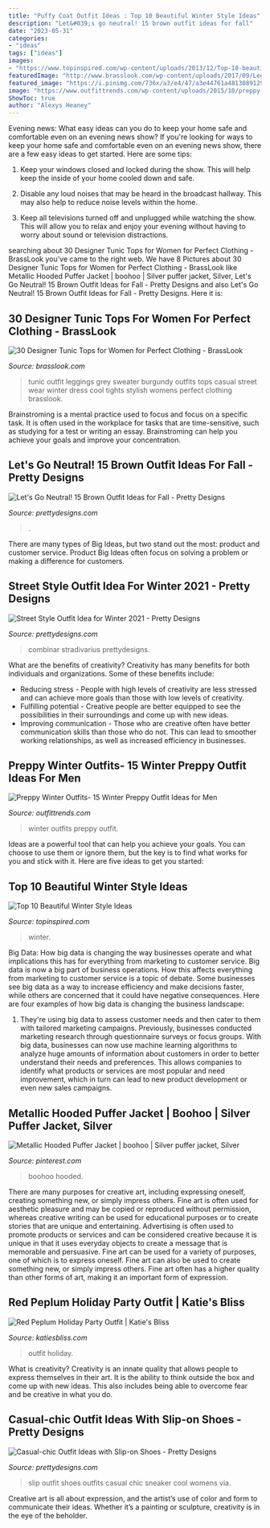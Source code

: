 ```yaml
---
title: "Puffy Coat Outfit Ideas : Top 10 Beautiful Winter Style Ideas"
description: "Let&#039;s go neutral! 15 brown outfit ideas for fall"
date: "2023-05-31"
categories:
- "ideas"
tags: ["ideas"]
images:
- "https://www.topinspired.com/wp-content/uploads/2013/12/Top-10-beautiful-winter-style-ideas-7.jpg"
featuredImage: "http://www.brasslook.com/wp-content/uploads/2017/09/Leggings-tunic-and-sweater..jpg"
featured_image: "https://i.pinimg.com/736x/a3/e4/47/a3e44761a48130891290faebed0f0a7b.jpg"
image: "https://www.outfittrends.com/wp-content/uploads/2015/10/preppy-winter-outfits-for-men-10.jpg"
ShowToc: true
author: "Alexys Heaney"
---
```



Evening news: What easy ideas can you do to keep your home safe and comfortable even on an evening news show?
If you're looking for ways to keep your home safe and comfortable even on an evening news show, there are a few easy ideas to get started. Here are some tips:
1. Keep your windows closed and locked during the show. This will help keep the inside of your home cooled down and safe.

2. Disable any loud noises that may be heard in the broadcast hallway. This may also help to reduce noise levels within the home.

3. Keep all televisions turned off and unplugged while watching the show. This will allow you to relax and enjoy your evening without having to worry about sound or television distractions.

	

		
searching about 30 Designer Tunic Tops for Women for Perfect Clothing - BrassLook you've came to the right web. We have 8 Pictures about 30 Designer Tunic Tops for Women for Perfect Clothing - BrassLook like Metallic Hooded Puffer Jacket | boohoo | Silver puffer jacket, Silver, Let&#039;s Go Neutral! 15 Brown Outfit Ideas for Fall - Pretty Designs and also Let&#039;s Go Neutral! 15 Brown Outfit Ideas for Fall - Pretty Designs. Here it is:
		
    
## 30 Designer Tunic Tops For Women For Perfect Clothing - BrassLook

<img loading=lazy src="http://www.brasslook.com/wp-content/uploads/2017/09/Leggings-tunic-and-sweater..jpg" onerror="this.onerror=null;this.src='https://tse4.mm.bing.net/th?id=OIP.gW5GKT6LNLgfpUNphMi3MAB2Es&amp;pid=15.1';" alt="30 Designer Tunic Tops for Women for Perfect Clothing - BrassLook">

_Source: brasslook.com_

>tunic outfit leggings grey sweater burgundy outfits tops casual street wear winter dress cool tights stylish womens perfect clothing brasslook. 

	

Brainstroming is a mental practice used to focus and focus on a specific task. It is often used in the workplace for tasks that are time-sensitive, such as studying for a test or writing an essay. Brainstroming can help you achieve your goals and improve your concentration.

    
## Let&#039;s Go Neutral! 15 Brown Outfit Ideas For Fall - Pretty Designs

<img loading=lazy src="http://www.prettydesigns.com/wp-content/uploads/2014/09/Neutral-Outfit-Idea-for-Fall.jpg" onerror="this.onerror=null;this.src='https://tse2.mm.bing.net/th?id=OIP.gEf2LkbfJ67QvPyWTnpEOQAAAA&amp;pid=15.1';" alt="Let&#039;s Go Neutral! 15 Brown Outfit Ideas for Fall - Pretty Designs">

_Source: prettydesigns.com_

>. 

	

There are many types of Big Ideas, but two stand out the most: product and customer service. Product Big Ideas often focus on solving a problem or making a difference for customers.

    
## Street Style Outfit Idea For Winter 2021 - Pretty Designs

<img loading=lazy src="http://www.prettydesigns.com/wp-content/uploads/2014/11/Casual-Winter-Outfit-Idea.jpg" onerror="this.onerror=null;this.src='https://tse1.mm.bing.net/th?id=OIP.cugXf9fg8eZujhBMbGs8DAHaK2&amp;pid=15.1';" alt="Street Style Outfit Idea for Winter 2021 - Pretty Designs">

_Source: prettydesigns.com_

>combinar stradivarius prettydesigns. 

	

What are the benefits of creativity?
Creativity has many benefits for both individuals and organizations. Some of these benefits include: 
- Reducing stress - People with high levels of creativity are less stressed and can achieve more goals than those with low levels of creativity. 
- Fulfilling potential - Creative people are better equipped to see the possibilities in their surroundings and come up with new ideas. 
- Improving communication - Those who are creative often have better communication skills than those who do not. This can lead to smoother working relationships, as well as increased efficiency in businesses.

    
## Preppy Winter Outfits- 15 Winter Preppy Outfit Ideas For Men

<img loading=lazy src="https://www.outfittrends.com/wp-content/uploads/2015/10/preppy-winter-outfits-for-men-10.jpg" onerror="this.onerror=null;this.src='https://tse1.mm.bing.net/th?id=OIP.0_gu3nXv-d1InvZFSeeSAwAAAA&amp;pid=15.1';" alt="Preppy Winter Outfits- 15 Winter Preppy Outfit Ideas for Men">

_Source: outfittrends.com_

>winter outfits preppy outfit. 

	

Ideas are a powerful tool that can help you achieve your goals. You can choose to use them or ignore them, but the key is to find what works for you and stick with it. Here are five ideas to get you started: 

    
## Top 10 Beautiful Winter Style Ideas

<img loading=lazy src="https://www.topinspired.com/wp-content/uploads/2013/12/Top-10-beautiful-winter-style-ideas-7.jpg" onerror="this.onerror=null;this.src='https://tse3.mm.bing.net/th?id=OIP.uBnJkGV8FiAKD4a9vpm-dgHaL2&amp;pid=15.1';" alt="Top 10 Beautiful Winter Style Ideas">

_Source: topinspired.com_

>winter. 

	

Big Data: How big data is changing the way businesses operate and what implications this has for everything from marketing to customer service.
Big data is now a big part of business operations. How this affects everything from marketing to customer service is a topic of debate. Some businesses see big data as a way to increase efficiency and make decisions faster, while others are concerned that it could have negative consequences. Here are four examples of how big data is changing the business landscape:
1) They're using big data to assess customer needs and then cater to them with tailored marketing campaigns. Previously, businesses conducted marketing research through questionnaire surveys or focus groups. With big data, businesses can now use machine learning algorithms to analyze huge amounts of information about customers in order to better understand their needs and preferences. This allows companies to identify what products or services are most popular and need improvement, which in turn can lead to new product development or even new sales campaigns.

    
## Metallic Hooded Puffer Jacket | Boohoo | Silver Puffer Jacket, Silver

<img loading=lazy src="https://i.pinimg.com/736x/a3/e4/47/a3e44761a48130891290faebed0f0a7b.jpg" onerror="this.onerror=null;this.src='https://tse2.mm.bing.net/th?id=OIP.EpJMwEf4SNehUobjNTwT-QHaLH&amp;pid=15.1';" alt="Metallic Hooded Puffer Jacket | boohoo | Silver puffer jacket, Silver">

_Source: pinterest.com_

>boohoo hooded. 

	

There are many purposes for creative art, including expressing oneself, creating something new, or simply impress others. Fine art is often used for aesthetic pleasure and may be copied or reproduced without permission, whereas creative writing can be used for educational purposes or to create stories that are unique and entertaining. Advertising is often used to promote products or services and can be considered creative because it is unique in that it uses everyday objects to create a message that is memorable and persuasive.
Fine art can be used for a variety of purposes, one of which is to express oneself. Fine art can also be used to create something new, or simply impress others. Fine art often has a higher quality than other forms of art, making it an important form of expression.

    
## Red Peplum Holiday Party Outfit | Katie&#039;s Bliss

<img loading=lazy src="http://www.katiesbliss.com/wp-content/uploads/2016/12/Red-Holiday-Party-Outfit-4.jpg" onerror="this.onerror=null;this.src='https://tse3.mm.bing.net/th?id=OIP.vJJB3BuLX2zpDB_ey4h4hAHaLH&amp;pid=15.1';" alt="Red Peplum Holiday Party Outfit | Katie&#039;s Bliss">

_Source: katiesbliss.com_

>outfit holiday. 

	

What is creativity?
Creativity is an innate quality that allows people to express themselves in their art. It is the ability to think outside the box and come up with new ideas. This also includes being able to overcome fear and be creative in what you do.

    
## Casual-chic Outfit Ideas With Slip-on Shoes - Pretty Designs

<img loading=lazy src="http://www.prettydesigns.com/wp-content/uploads/2014/05/Cool-Black-Outfit-with-Slip-on-Shoes.jpg" onerror="this.onerror=null;this.src='https://tse1.mm.bing.net/th?id=OIP.E6Ktn8S4Ut38oJkoD3VzpAHaK-&amp;pid=15.1';" alt="Casual-chic Outfit Ideas with Slip-on Shoes - Pretty Designs">

_Source: prettydesigns.com_

>slip outfit shoes outfits casual chic sneaker cool womens via. 

	

Creative art is all about expression, and the artist’s use of color and form to communicate their ideas. Whether it’s a painting or sculpture, creativity is in the eye of the beholder.

